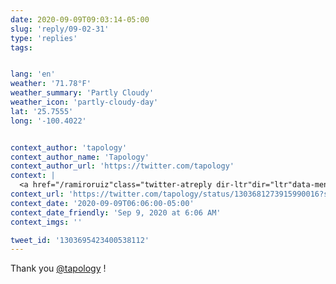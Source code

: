 ```yaml
---
date: 2020-09-09T09:03:14-05:00
slug: 'reply/09-02-31'
type: 'replies'
tags:


lang: 'en'
weather: '71.78°F'
weather_summary: 'Partly Cloudy'
weather_icon: 'partly-cloudy-day'
lat: '25.7555'
long: '-100.4022'


context_author: 'tapology'
context_author_name: 'Tapology'
context_author_url: 'https://twitter.com/tapology'
context: |
  <a href="/ramiroruiz"class="twitter-atreply dir-ltr"dir="ltr"data-mentioned-user-id="16877472"data-screenname="ramiroruiz">@ramiroruiz</a> happy 33rd birthday! <a href="https://t.co/GFuNw5Gvvz"rel="nofollow noopener"dir="ltr"data-expanded-url="https://www.tapology.com/fightcenter/birthdays"data-url="https://www.tapology.com/fightcenter/birthdays"class="twitter_external_link dir-ltr tco-link"target="_blank"title="https://www.tapology.com/fightcenter/birthdays">tapology.com/fightcenter/bi…</a> via <a href="/tapology"class="twitter-atreply dir-ltr"dir="ltr"data-mentioned-user-id="76469581"data-screenname="tapology">@tapology</a>
context_url: 'https://twitter.com/tapology/status/1303681273915990016?s=12'
context_date: '2020-09-09T06:06:00-05:00'
context_date_friendly: 'Sep 9, 2020 at 6:06 AM'
context_imgs: ''

tweet_id: '1303695423400538112'
---
```

Thank you [@tapology](https://twitter.com/@tapology) !
